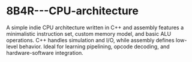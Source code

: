 # 8B4R---CPU-architecture
A simple indie CPU architecture written in C++ and assembly features a minimalistic instruction set, custom memory model, and basic ALU operations. C++ handles simulation and I/O, while assembly defines low-level behavior. Ideal for learning pipelining, opcode decoding, and hardware-software integration.
